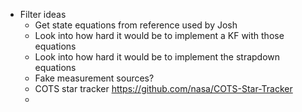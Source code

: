 
- Filter ideas
	- Get state equations from reference used by Josh
	- Look into how hard it would be to implement a KF with those equations
	- Look into how hard it would be to implement the strapdown equations
	- Fake measurement sources?
	- COTS star tracker https://github.com/nasa/COTS-Star-Tracker
	- 